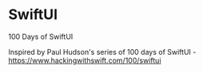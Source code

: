 # SwiftUI
100 Days of SwiftUI

Inspired by Paul Hudson's series of 100 days of SwiftUI - https://www.hackingwithswift.com/100/swiftui
